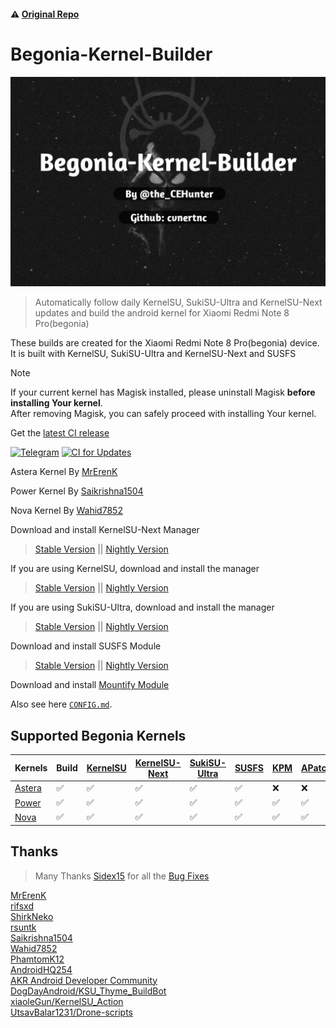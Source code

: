 #### ⚠️ [Original Repo](https://github.com/PhamtomK12/Android-Kernel-Builder)
# Begonia-Kernel-Builder
![Artifacts](./.assets/aboutphoto.jpg)

> Automatically follow daily KernelSU, SukiSU-Ultra and KernelSU-Next updates and build the android kernel for Xiaomi Redmi Note 8 Pro(begonia)

These builds are created for the Xiaomi Redmi Note 8 Pro(begonia) device. It is built with KernelSU, SukiSU-Ultra and KernelSU-Next and SUSFS

> [!NOTE]
> If your current kernel has Magisk installed, please uninstall Magisk **before installing Your kernel**.  
> After removing Magisk, you can safely proceed with installing Your kernel.
>

Get the [latest CI release](https://github.com/cvnertnc/Begonia-Kernel-Builder/releases/latest)

[![Telegram](https://img.shields.io/badge/Telegram-2CA5E0?style=for-the-badge&logo=telegram&logoColor=white)](https://t.me/cvnertnc)
[![CI for Updates](https://github.com/cvnertnc/Begonia-Kernel-Builder/actions/workflows/ci.yml/badge.svg)](https://github.com/cvnertnc/Begonia-Kernel-Builder/actions/workflows/ci.yml)

Astera Kernel By [MrErenK](https://github.com/MrErenK)

Power Kernel By [Saikrishna1504](https://github.com/Saikrishna1504/kernel_xiaomi_mt6785)

Nova Kernel By [Wahid7852](https://github.com/Wahid7852)

Download and install KernelSU-Next Manager
> [Stable Version](https://github.com/KernelSU-Next/KernelSU-Next/releases/latest) || [Nightly Version](https://nightly.link/KernelSU-Next/KernelSU-Next/workflows/build-manager/next/manager)

If you are using KernelSU, download and install the manager
> [Stable Version](https://github.com/rsuntk/kernelsu/releases/latest) || [Nightly Version](https://nightly.link/rsuntk/KernelSU/workflows/build-manager/main)

If you are using SukiSU-Ultra, download and install the manager
> [Stable Version](https://github.com/SukiSU-Ultra/SukiSU-Ultra/releases/latest) || [Nightly Version](https://nightly.link/SukiSU-Ultra/SukiSU-Ultra/workflows/build-manager/main)

Download and install SUSFS Module
> [Stable Version](https://github.com/sidex15/susfs4ksu-module/releases/latest) || [Nightly Version](https://nightly.link/sidex15/susfs4ksu-module/workflows/build/v1.5.2+)

Download and install [Mountify Module](https://github.com/backslashxx/mountify/releases/latest)

Also see here [`CONFIG.md`](./CONFIG.md).

## Supported Begonia Kernels      
| Kernels | Build | [KernelSU](https://github.com/rsuntk/kernelsu) | [KernelSU-Next](https://github.com/KernelSU-Next/KernelSU-Next) | [SukiSU-Ultra](https://github.com/SukiSU-Ultra/SukiSU-Ultra) | [SUSFS](https://gitlab.com/simonpunk/susfs4ksu) | [KPM](https://github.com/SukiSU-Ultra/SukiSU_KernelPatch_patch) | [APatch](https://github.com/SukiSU-Ultra/APatch) |      
|---------|-------|----------|--------------|------------------------|-------|-------|--------|    
| [Astera](https://github.com/xiaomi-begonia-dev/android_kernel_xiaomi_mt6785) | ✅ | ✅ | ✅ | ✅ | ✅ | ❌ | ❌ |    
| [Power](https://github.com/Saikrishna1504/kernel_xiaomi_mt6785) | ✅ | ✅ | ✅ | ✅ | ✅ | ✅ | ✅ |    
| [Nova](https://github.com/Nova-Kernels/kernel_xiaomi_mt6785) | ✅ | ✅ | ✅ | ✅ | ✅ | ✅ | ✅ |

## Thanks
  
> Many Thanks [Sidex15](https://github.com/sidex15) for all the [Bug Fixes](https://github.com/cvnertnc/Begonia-Kernel-Builder/commit/a6aad58fa292b0fab54199ab4f982c286b35cb6d)

[MrErenK](https://github.com/MrErenK)  
[rifsxd](https://github.com/rifsxd)  
[ShirkNeko](https://github.com/ShirkNeko)  
[rsuntk](https://github.com/rsuntk)  
[Saikrishna1504](https://github.com/Saikrishna1504)  
[Wahid7852](https://github.com/Wahid7852)  
[PhamtomK12](https://github.com/PhamtomK12)  
[AndroidHQ254](https://github.com/AndroidHQ254)  
[AKR Android Developer Community](https://www.akr-developers.com/)  
[DogDayAndroid/KSU_Thyme_BuildBot](https://github.com/DogDayAndroid/KSU_Thyme_BuildBot)  
[xiaoleGun/KernelSU_Action](https://github.com/xiaoleGun/KernelSU_Action)  
[UtsavBalar1231/Drone-scripts](https://github.com/UtsavBalar1231/Drone-scripts)  
